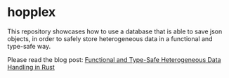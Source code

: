 # hopplex

This repository showcases how to use a database that is able to save json objects, 
in order to safely store heterogeneous data in a functional and type-safe way.

Please read the blog post: [Functional and Type-Safe Heterogeneous Data Handling in Rust](https://zarkopafilis.medium.com/cdb62edfa147)